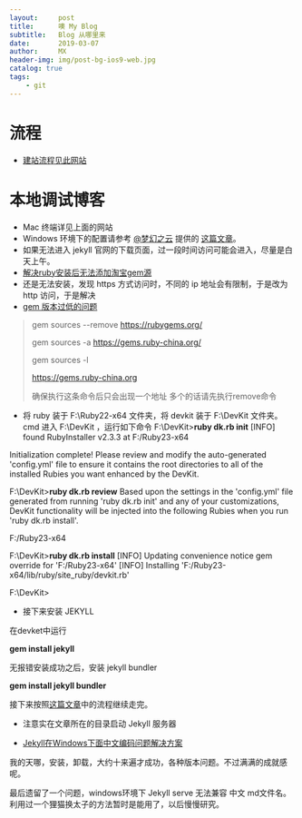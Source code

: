 ```yaml
---
layout:     post
title:      噢 My Blog
subtitle:   Blog 从哪里来
date:       2019-03-07
author:     MX
header-img: img/post-bg-ios9-web.jpg
catalog: true
tags:
    - git
---
```

# 流程
* [建站流程见此网站](https://www.jianshu.com/p/e68fba58f75c)

# 本地调试博客
* Mac 终端详见上面的网站
* Windows 环境下的配置请参考 [@梦幻之云](https://www.jianshu.com/u/a13e7484dc21) 提供的 [这篇文章](https://www.jianshu.com/p/9535334ffd54)。
* 如果无法进入 jekyll 官网的下载页面，过一段时间访问可能会进入，尽量是白天上午。
* [解决ruby安装后无法添加淘宝gem源](https://www.jianshu.com/p/243bc5643921)
* 还是无法安装，发现 https 方式访问时，不同的 ip 地址会有限制，于是改为 http 访问，于是解决
* [gem 版本过低的问题](https://www.colabug.com/3539012.html)
> gem sources --remove https://rubygems.org/
> 
> gem sources -a https://gems.ruby-china.org/
> 
> gem sources -l
> 
> https://gems.ruby-china.org
> 
> 确保执行这条命令后只会出现一个地址 多个的话请先执行remove命令

* 将 ruby 装于 F:\Ruby22-x64 文件夹，将 devkit 装于 F:\DevKit 文件夹。
cmd 进入 F:\DevKit ，运行如下命令
F:\DevKit>**ruby dk.rb init**
[INFO] found RubyInstaller v2.3.3 at F:/Ruby23-x64

Initialization complete! Please review and modify the auto-generated
'config.yml' file to ensure it contains the root directories to all
of the installed Rubies you want enhanced by the DevKit.

F:\DevKit>**ruby dk.rb review**
Based upon the settings in the 'config.yml' file generated
from running 'ruby dk.rb init' and any of your customizations,
DevKit functionality will be injected into the following Rubies
when you run 'ruby dk.rb install'.

F:/Ruby23-x64

F:\DevKit>**ruby dk.rb install**
[INFO] Updating convenience notice gem override for 'F:/Ruby23-x64'
[INFO] Installing 'F:/Ruby23-x64/lib/ruby/site_ruby/devkit.rb'

F:\DevKit>

* 接下来安装 JEKYLL

在devket中运行

**gem install jekyll**

无报错安装成功之后，安装 jekyll bundler

**gem install jekyll bundler**

接下来按照[这篇文章](https://www.jianshu.com/p/9535334ffd54)中的流程继续走完。

* 注意实在文章所在的目录启动 Jekyll 服务器

* [Jekyll在Windows下面中文编码问题解决方案](https://www.cnblogs.com/aleda/articles/Jekyll-in-Windows-following-Chinese-encoding-problem-solutions.html)

我的天哪，安装，卸载，大约十来遍才成功，各种版本问题。不过满满的成就感呢。

最后遗留了一个问题，windows环境下 Jekyll serve 无法兼容 中文 md文件名。利用过一个狸猫换太子的方法暂时是能用了，以后慢慢研究。


